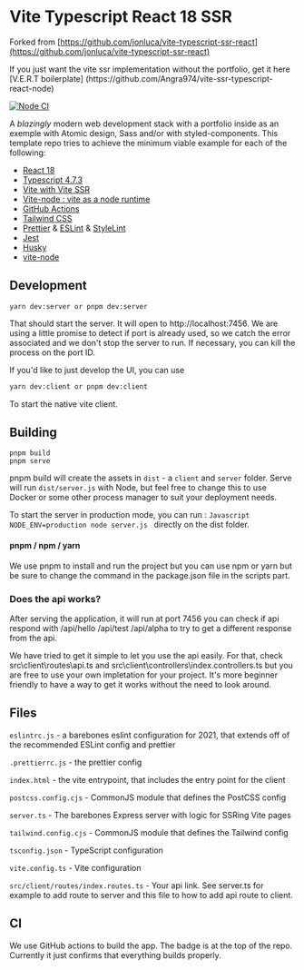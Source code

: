 # Vite Typescript React 18 SSR

Forked from [https://github.com/jonluca/vite-typescript-ssr-react](https://github.com/jonluca/vite-typescript-ssr-react)


<p>If you just want the vite ssr implementation without the portfolio, get it here [V.E.R.T boilerplate] (https://github.com/Angra974/vite-ssr-typescript-react-node)</p>

[![Node CI](https://github.com/Angra974/vite-typescript-ssr-react18-portfolio/actions/workflows/nodejs.yml/badge.svg)](https://github.com/Angra974/vite-typescript-ssr-react18-portfolio/actions/workflows/nodejs.yml)

A _blazingly_ modern web development stack with a portfolio inside as an exemple with Atomic design, Sass and/or with styled-components.
This template repo tries to achieve the minimum viable example for each of the following:

- [React 18](https://reactjs.org/blog/2020/10/20/react-v17.html)
- [Typescript 4.7.3](https://devblogs.microsoft.com/typescript/announcing-typescript-4-7-3-rc/)
- [Vite with Vite SSR](https://vitejs.dev/guide/ssr.html)
- [Vite-node : vite as a node runtime](https://github.com/vitest-dev/vitest/tree/main/packages/vite-node)
- [GitHub Actions](https://github.com/features/actions)
- [Tailwind CSS](https://tailwindui.com/)
- [Prettier](https://prettier.io/) & [ESLint](https://eslint.org/) & [StyleLint](https://stylelint.io)
- [Jest](https://jestjs.io/)
- [Husky](https://typicode.github.io/husky/#/)
- [vite-node](https://github.com/vitest-dev/vitest/tree/main/packages/vite-node)

## Development

```
yarn dev:server or pnpm dev:server
```

That should start the server. It will open to http://localhost:7456.
We are using a little promise to detect if port is already used, so we catch
the error associated and we don't stop the server to run.
If necessary, you can kill the process on the port ID.

If you'd like to just develop the UI, you can use

```bash
yarn dev:client or pnpm dev:client
```

To start the native vite client.

## Building

```
pnpm build
pnpm serve
```

pnpm build will create the assets in `dist` - a `client` and `server` folder.
Serve will run `dist/server.js` with Node,
but feel free to change this to use Docker or some other process manager to suit your deployment needs.

To start the server in production mode,
you can run :
`Javascript NODE_ENV=production node server.js `
directly on the dist folder.

#### pnpm / npm / yarn

We use pnpm to install and run the project but you can use npm or yarn but be sure to change the command in
the package.json file in the scripts part.

### Does the api works?

After serving the application, it will run at port 7456
you can check if api respond with
/api/hello
/api/test
/api/alpha
to try to get a different response from the api.

We have tried to get it simple to let you use the api easily.
For that, check src\client\routes\api.ts and src\client\controllers\index.controllers.ts
but you are free to use your own impletation for your project. It's more beginner friendly to have a way
to get it works without the need to look around.

## Files

`eslintrc.js` - a barebones eslint configuration for 2021, that extends off of the recommended ESLint config and prettier

`.prettierrc.js` - the prettier config

`index.html` - the vite entrypoint, that includes the entry point for the client

`postcss.config.cjs` - CommonJS module that defines the PostCSS config

`server.ts` - The barebones Express server with logic for SSRing Vite pages

`tailwind.config.cjs` - CommonJS module that defines the Tailwind config

`tsconfig.json` - TypeScript configuration

`vite.config.ts` - Vite configuration

`src/client/routes/index.routes.ts` - Your api link. See server.ts for example to add route to server and this file to how to add api route to client.

## CI

We use GitHub actions to build the app. The badge is at the top of the repo. Currently it just confirms that everything builds properly.

